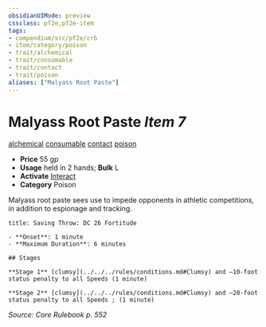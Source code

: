 ```yaml
---
obsidianUIMode: preview
cssclass: pf2e,pf2e-item
tags:
- compendium/src/pf2e/crb
- item/category/poison
- trait/alchemical
- trait/consumable
- trait/contact
- trait/poison
aliases: ["Malyass Root Paste"]
---
```

# Malyass Root Paste *Item 7*  
[alchemical](../../../rules/traits/alchemical.md)  [consumable](../../../rules/traits/consumable.md)  [contact](../../../rules/traits/contact.md)  [poison](../../../rules/traits/poison.md)  

- **Price** 55 gp
- **Usage** held in 2 hands; **Bulk** L
- **Activate** [Interact](../../../rules/actions/interact.md)
- **Category** Poison

Malyass root paste sees use to impede opponents in athletic competitions, in addition to espionage and tracking.

```ad-inline-affliction
title: Saving Throw: DC 26 Fortitude

- **Onset**: 1 minute
- **Maximum Duration**: 6 minutes

## Stages

**Stage 1** [clumsy](../../../rules/conditions.md#Clumsy) and –10-foot status penalty to all Speeds (1 minute)

**Stage 2** [clumsy](../../../rules/conditions.md#Clumsy) and –20-foot status penalty to all Speeds ; (1 minute)
```

*Source: Core Rulebook p. 552*

